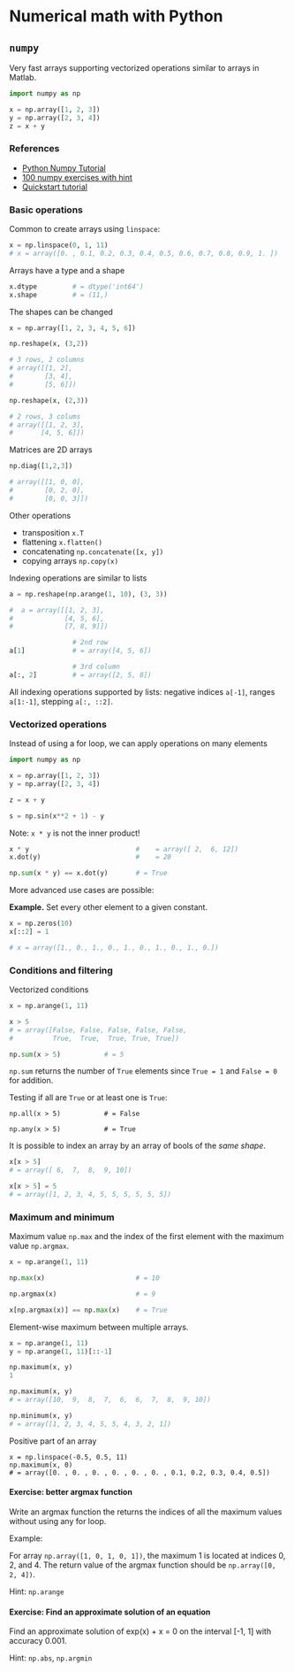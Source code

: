 
# Numerical math with Python

## `numpy`

Very fast arrays supporting vectorized operations similar to arrays in
Matlab.

```python
import numpy as np

x = np.array([1, 2, 3])
y = np.array([2, 3, 4])
z = x + y
```

### References

- [Python Numpy Tutorial](http://cs231n.github.io/python-numpy-tutorial/)
- [100 numpy exercises with hint](https://github.com/rougier/numpy-100/blob/master/100_Numpy_exercises_with_hint.md)
- [Quickstart tutorial](https://docs.scipy.org/doc/numpy/user/quickstart.html)


### Basic operations

Common to create arrays using `linspace`:

```python
x = np.linspace(0, 1, 11)
# x = array([0. , 0.1, 0.2, 0.3, 0.4, 0.5, 0.6, 0.7, 0.8, 0.9, 1. ])
```

Arrays have a type and a shape

```python
x.dtype         # = dtype('int64')
x.shape         # = (11,)
```

The shapes can be changed

```python
x = np.array([1, 2, 3, 4, 5, 6])

np.reshape(x, (3,2))

# 3 rows, 2 columns
# array([[1, 2],
#        [3, 4],
#        [5, 6]])

np.reshape(x, (2,3))

# 2 rows, 3 colums
# array([[1, 2, 3],
#       [4, 5, 6]])
```

Matrices are 2D arrays

```python
np.diag([1,2,3])

# array([[1, 0, 0],
#        [0, 2, 0],
#        [0, 0, 3]])
```

Other operations

  - transposition `x.T`
  - flattening `x.flatten()`
  - concatenating `np.concatenate([x, y])`
  - copying arrays `np.copy(x)`

Indexing operations are similar to lists

```python
a = np.reshape(np.arange(1, 10), (3, 3))

#  a = array([[1, 2, 3],
#             [4, 5, 6],
#             [7, 8, 9]])

                # 2nd row
a[1]            # = array([4, 5, 6])

                # 3rd column
a[:, 2]         # = array([2, 5, 8])
```

All indexing operations supported by lists: negative indices `a[-1]`,
ranges `a[1:-1]`, stepping `a[:, ::2]`.

### Vectorized operations

Instead of using a for loop, we can apply operations on many elements


```python
import numpy as np

x = np.array([1, 2, 3])
y = np.array([2, 3, 4])

z = x + y

s = np.sin(x**2 + 1) - y
```

Note: `x * y` is not the inner product!

```python
x * y                           #    = array([ 2,  6, 12])
x.dot(y)                        #    = 20

np.sum(x * y) == x.dot(y)       # = True
```

More advanced use cases are possible:

__Example.__  Set every other element to a given constant.

```python
x = np.zeros(10)
x[::2] = 1

# x = array([1., 0., 1., 0., 1., 0., 1., 0., 1., 0.])
```

### Conditions and filtering

Vectorized conditions

```python
x = np.arange(1, 11)

x > 5
# = array([False, False, False, False, False,
#          True,  True,  True, True, True])

np.sum(x > 5)           # = 5
```

`np.sum` returns the number of `True` elements since `True = 1` and
`False = 0` for addition.

Testing if all are `True` or at least one is `True`:

```
np.all(x > 5)           # = False

np.any(x > 5)           # = True
```

It is possible to index an array by an array of bools of the _same shape_.

```python
x[x > 5]
# = array([ 6,  7,  8,  9, 10])

x[x > 5] = 5
# = array([1, 2, 3, 4, 5, 5, 5, 5, 5, 5])
```

### Maximum and minimum

Maximum value `np.max` and the index of the first element with the maximum
value `np.argmax`.

```python
x = np.arange(1, 11)

np.max(x)                       # = 10

np.argmax(x)                    # = 9

x[np.argmax(x)] == np.max(x)    # = True
```

Element-wise maximum between multiple arrays.

```python
x = np.arange(1, 11)
y = np.arange(1, 11)[::-1]

np.maximum(x, y)
1

np.maximum(x, y)
# = array([10,  9,  8,  7,  6,  6,  7,  8,  9, 10])

np.minimum(x, y)
# = array([1, 2, 3, 4, 5, 5, 4, 3, 2, 1])
```

Positive part of an array

```
x = np.linspace(-0.5, 0.5, 11)
np.maximum(x, 0)
# = array([0. , 0. , 0. , 0. , 0. , 0. , 0.1, 0.2, 0.3, 0.4, 0.5])
```

#### Exercise: better argmax function

Write an argmax function the returns the indices of all the maximum
values without using any for loop.

Example:

For array `np.array([1, 0, 1, 0, 1])`, the maximum 1 is located at indices 0, 2,
and 4. The return value of the argmax function should be `np.array([0,
2, 4])`.

Hint: `np.arange`


#### Exercise: Find an approximate solution of an equation

Find an approximate solution of exp(x) + x = 0 on the interval [-1, 1]
with accuracy 0.001.

Hint: `np.abs`, `np.argmin`

